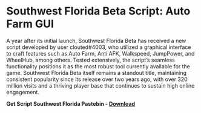 <h1>Southwest Florida Beta Script: Auto Farm GUI</h1>

A year after its initial launch, Southwest Florida Beta has received a new script developed by user clouted#4003, who utilized a graphical interface to craft features such as Auto Farm, Anti AFK, Walkspeed, JumpPower, and WheelHub, among others. Tested extensively, the script’s seamless functionality positions it as the most robust tool currently available for the game. Southwest Florida Beta itself remains a standout title, maintaining consistent popularity since its release over two years ago, with over 320 million visits and a thriving player base that continues to sustain high online engagement.

**Get Script Southwest Florida Pastebin - [Download](https://www.dlgram.com/public/files/api.php?shortened=mpCINO)**


